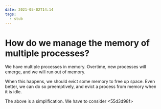 ```yaml
---
date: 2021-05-02T14:14
tags: 
  - stub
---
```


# How do we manage the memory of multiple processes?

We have multiple processes in memory. Overtime, new processes will emerge, and we will run out of memory.

When this happens, we should evict some memory to free up space. Even better, we can do so preemptively, and evict a process from memory when it is idle. 

The above is a simplification. We have to consider <55d3d98f> 

